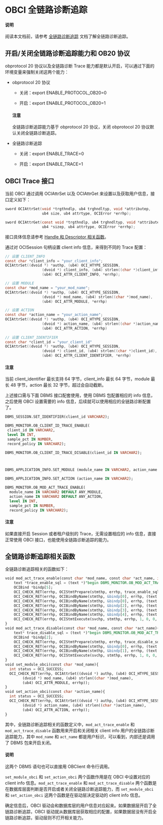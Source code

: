# OBCI 全链路诊断追踪

  <main id="notice" type='explain'>
    <h4>说明</h4>
    <p>阅读本文档前，请参考 <a href="1.full-link-introduction.md">全链路诊断追踪</a> 文档了解全链路诊断追踪。</p>
  </main>

## 开启/关闭全链路诊断追踪能力和 OB20 协议

obprotocol 20 协议以及全链路诊断 Trace 能力都是默认开启，可以通过下面的环境变量来强制关闭这两个能力：

* obprotocol 20 协议
  
  * 关闭：export ENABLE_PROTOCOL_OB20=0
  
  * 开启：export ENABLE_PROTOCOL_OB20=1
  
  <main id="notice" type='notice'>
    <h4>注意</h4>
    <p>全链路诊断追踪能力基于 obprotocol 20 协议，关闭 obprotocol 20 协议默认关闭全链路诊断追踪。</p>
  </main>

* 全链路诊断追踪
  
  * 关闭：export ENABLE_TRACE=0
  
  * 开启：export ENABLE_TRACE=1

## OBCI Trace 接口

当前 OBCI 通过调用 OCIAttrSet 以及 OCIAttrGet 来设置以及获取用户信息，接口定义如下：

```C
sword OCIAttrSet(void *trgthndlp, ub4 trghndltyp, void *attributep,
                 ub4 size, ub4 attrtype, OCIError *errhp);

sword OCIAttrGet(const void *trgthndlp, ub4 trghndltyp, void *attributep,
                 ub4 *sizep, ub4 attrtype, OCIError *errhp);
```

接口具体信息请参考 [Handle 和 Descriptor 相关函数](../8.reference-function/2.handle-and-descriptor-functions.md)。

通过对 OCISession 句柄设置 client info 信息，来得到不同的 Trace 配置：

```C
// 设置 CLIENT_INFO
const char *client_info = "your_client_info";
OCIAttrSet((dvoid *) *authp, (ub4) OCI_HTYPE_SESSION,
                 (dvoid *) client_info, (ub4) strlen((char *)client_info),
                 (ub4) OCI_ATTR_CLIENT_INFO, *errhp);

// 设置 MODULE
const char *mod_name = "your_mod_name";
OCIAttrSet((dvoid *) *authp, (ub4) OCI_HTYPE_SESSION,
                 (dvoid *) mod_name, (ub4) strlen((char *)mod_name),
                 (ub4) OCI_ATTR_MODULE, *errhp)

// 设置 ACTION
const char *action_name = "your_action_name";
OCIAttrSet((dvoid *) *authp, (ub4) OCI_HTYPE_SESSION,
                 (dvoid *) action_name, (ub4) strlen((char *)action_name),
                 (ub4) OCI_ATTR_ACTION, *errhp)
    
// 设置 CLIENT_IDENTIFIER
const char *client_id = "your_client_id"
OCIAttrSet((dvoid *) *authp, (ub4) OCI_HTYPE_SESSION,
                 (dvoid *) client_id, (ub4) strlen((char *)client_id),
                 (ub4) OCI_ATTR_CLIENT_IDENTIFIER, *errhp)
```

  <main id="notice" type='notice'>
    <h4>注意</h4>
    <p>当前 client_identifier 最长支持 64 字节，client_info 最长 64 字节，module 最长 48 字节，action 最长 32 字节，超过会自动截断。</p>
  </main>

上述接口需与下面 DBMS 接口配套使用，使用 DBMS 包配置相应的 info 信息，之后使用 OBCI 设置需要的 info 信息，后续就可以使用相应的全链路诊断配置了。

```SQL
DBMS_SESSION.SET_IDENTIFIER(client_id VARCHAR2);

DBMS_MONITOR.OB_CLIENT_ID_TRACE_ENABLE(
 client_id IN VARCHAR2,
 level IN INT,
 sample_pct IN NUMBER,
 record_policy IN VARCHAR2);

DBMS_MONITOR.OB_CLIENT_ID_TRACE_DISABLE(client_id IN VARCHAR2);



DBMS_APPLICATION_INFO.SET_MODULE (module_name IN VARCHAR2, action_name IN VARCHAR2); 

DBMS_APPLICATION_INFO.SET_ACTION (action_name IN VARCHAR2); 

DBMS_MONITOR.OB_MOD_ACT_TRACE_ENABLE(
  module_name IN VARCHAR2 DEFAULT ANY_MODULE,
  action_name IN VARCHAR2 DEFAULT ANY_ACTION,
  level IN INT,
  sample_pct IN NUMBER,
  record_policy IN VARCHAR2);
```

  <main id="notice" type='notice'>
    <h4>注意</h4>
    <p>如果直接开启 Session 或者租户级别的 Trace，无需设置相应的 info 信息，直接正常使用 OBCI 接口，也能使用全链路诊断追踪的能力。</p>
  </main>

## 全链路诊断追踪相关函数

全链路诊断追踪相关的函数如下：

```sql
void mod_act_trace_enable(const char *mod_name, const char *act_name, int level, double sample_pct, const char *record_policy){
    text *trace_enable_sql = (text *)"begin DBMS_MONITOR.OB_MOD_ACT_TRACE_ENABLE(:mod_name, :act_name, :level,:sample_pct,:record_policy);end;";
    OCIBind *bindp[5];
    OCI_CHECK_RET(errhp, OCIStmtPrepare(stmthp, errhp, trace_enable_sql, strlen((char *)trace_enable_sql), OCI_NTV_SYNTAX, OCI_DEFAULT));
    OCI_CHECK_RET(errhp, OCIBindByName(stmthp, &bindp[0], errhp, (text *) ":mod_name", strlen(":mod_name"),(void *)mod_name, strlen(mod_name)+1, SQLT_STR, (dvoid *) 0, (ub2 *) 0, (ub2 *) 0, 0, (ub4 *) 0, OCI_DEFAULT ) );
    OCI_CHECK_RET(errhp, OCIBindByName(stmthp, &bindp[0], errhp, (text *) ":act_name", strlen(":act_name"),(void *)act_name, strlen(act_name)+1, SQLT_STR, (dvoid *) 0, (ub2 *) 0, (ub2 *) 0, 0, (ub4 *) 0, OCI_DEFAULT ) );
    OCI_CHECK_RET(errhp, OCIBindByName(stmthp, &bindp[2], errhp, (text *) ":level", strlen(":level"), &level, sizeof(int), SQLT_INT, (dvoid *) 0, (ub2 *) 0, (ub2 *) 0, 0, (ub4 *) 0, OCI_DEFAULT ) );
    OCI_CHECK_RET(errhp, OCIBindByName(stmthp, &bindp[3], errhp, (text *) ":sample_pct", strlen(":sample_pct"),&sample_pct, sizeof(double), SQLT_FLT, (dvoid *) 0, (ub2 *) 0, (ub2 *) 0, 0, (ub4 *) 0, OCI_DEFAULT ) );
    OCI_CHECK_RET(errhp, OCIBindByName(stmthp, &bindp[4], errhp, (text *) ":record_policy", strlen(":record_policy"), (void *)record_policy, strlen(record_policy)+1, SQLT_STR, (dvoid *) 0, (ub2 *) 0, (ub2 *) 0, 0, (ub4 *) 0, OCI_DEFAULT ) );
    OCI_CHECK_RET(errhp, OCIStmtExecute(svchp, stmthp, errhp, 1, 0, 0, 0, OCI_DEFAULT));
}
void mod_act_trace_disable(const char *mod_name, const char *act_name){
    text* trace_disable_sql = (text *)"begin DBMS_MONITOR.OB_MOD_ACT_TRACE_DISABLE(:mod_name, :act_name);end;";
    OCIBind *bindp[2];
    OCI_CHECK_RET(errhp, OCIStmtPrepare(stmthp, errhp, trace_disable_sql, strlen((char *)trace_disable_sql), OCI_NTV_SYNTAX, OCI_DEFAULT));
    OCI_CHECK_RET(errhp, OCIBindByName(stmthp, &bindp[0], errhp, (text *) ":mod_name", strlen(":mod_name"), (void *)mod_name, strlen(mod_name)+1, SQLT_STR, (dvoid *) 0, (ub2 *) 0, (ub2 *) 0, 0, (ub4 *) 0, OCI_DEFAULT ) );
    OCI_CHECK_RET(errhp, OCIBindByName(stmthp, &bindp[1], errhp, (text *) ":act_name", strlen(":act_name"), (void *)act_name, strlen(act_name)+1, SQLT_STR, (dvoid *) 0, (ub2 *) 0, (ub2 *) 0, 0, (ub4 *) 0, OCI_DEFAULT ) );
    OCI_CHECK_RET(errhp, OCIStmtExecute(svchp, stmthp, errhp, 1, 0, 0, 0, OCI_DEFAULT));
}
void set_module_obci(const char *mod_name){
  int status = OCI_SUCCESS;
  OCI_CHECK_RET(errhp, OCIAttrSet((dvoid *) authp, (ub4) OCI_HTYPE_SESSION,
        (dvoid *) mod_name, (ub4) strlen((char *)mod_name),
        (ub4) OCI_ATTR_MODULE, errhp));
}
void set_action_obci(const char *action_name){
  int status = OCI_SUCCESS;
  OCI_CHECK_RET(errhp, OCIAttrSet((dvoid *) authp, (ub4) OCI_HTYPE_SESSION,
        (dvoid *) action_name, (ub4) strlen((char *)action_name),
        (ub4) OCI_ATTR_ACTION, errhp));
}
```

其中，全链路诊断追踪相关的函数定义中，`mod_act_trace_enable` 和 `mod_act_trace_disable` 函数用来开启和关闭相关 client info 用户的全链路诊断追踪能力，其中 `mod_name` 和 `act_name` 都是用户标识，可以看到，内部还是调用了 DBMS 包来开启关闭。

  <main id="notice" type='explain'>
    <h4>说明</h4>
    <p>这两个 DBMS 语句也可以直接用 OBClient 命令行调用。</p>
  </main>

`set_module_obci` 和 `set_action_obci` 两个函数作用是在 OBCI 中设置对应的 client info 信息。`mod_act_trace_enable` 和 `mod_act_trace_disable` 两个函数是在数据库层面判断是否开启或者关闭全链路诊断追踪能力，而 `set_module_obci` 和 `set_action_obci` 这两个函数是在驱动层决定驱动的 client info 信息。

确定信息后，OBCI 驱动会和数据库层的用户信息对应起来。如果数据层开启了全链路诊断追踪，OBCI 驱动就从数据库层获取相应的配置，如果数据层没有开启全链路诊断追踪，驱动层则不打开相关能力。
